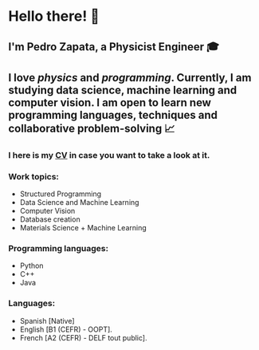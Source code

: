 # Hello there! 👋
## I'm Pedro Zapata, a **Physicist Engineer** 🎓
## I love *physics* and *programming*. Currently, I am studying data science, machine learning and computer vision. I am open to learn new programming languages, techniques and collaborative problem-solving 📈
### I here is my [CV](https://alumnosuady-my.sharepoint.com/:b:/g/personal/a15003561_alumnos_uady_mx/EcZCDW9MM89ClXpnaGsqwWoBJNheHZKODZWDEQ3uqfomFw?e=JNHvJi) in case you want to take a look at it.



### Work topics:
- Structured Programming
- Data Science and Machine Learning
- Computer Vision
- Database creation
- Materials Science + Machine Learning

### Programming languages:
- Python
- C++
- Java

### Languages:
- Spanish [Native]
- English [B1 (CEFR) - OOPT].
- French [A2 (CEFR) - DELF tout public].





<!--
**PeterZH20/PeterZH20** is a ✨ _special_ ✨ repository because its `README.md` (this file) appears on your GitHub profile.

Here are some ideas to get you started:

- 🔭 I’m currently working on ...
- 🌱 I’m currently learning ...
- 👯 I’m looking to collaborate on ...
- 🤔 I’m looking for help with ...
- 💬 Ask me about ...
- 📫 How to reach me: ...
- 😄 Pronouns: ...
- ⚡ Fun fact: ...
-->
